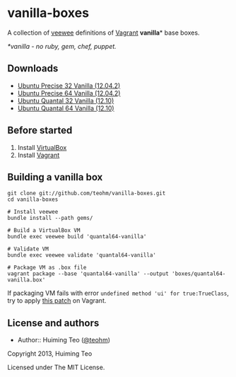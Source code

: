 vanilla-boxes
===

A collection of [veewee](https://github.com/jedi4ever/veewee) definitions of [Vagrant](http://www.vagrantup.com) **vanilla*** base boxes.

*\*vanilla - no ruby, gem, chef, puppet.*

## Downloads

 * [Ubuntu Precise 32 Vanilla (12.04.2)](https://dl.dropboxusercontent.com/u/165709740/boxes/precise32-vanilla.box)
 * [Ubuntu Precise 64 Vanilla (12.04.2)](https://dl.dropboxusercontent.com/u/165709740/boxes/precise64-vanilla.box)
 * [Ubuntu Quantal 32 Vanilla (12.10)](https://dl.dropboxusercontent.com/u/165709740/boxes/quantal32-vanilla.box)
 * [Ubuntu Quantal 64 Vanilla (12.10)](https://dl.dropboxusercontent.com/u/165709740/boxes/quantal64-vanilla.box)

## Before started

 1. Install [VirtualBox](https://www.virtualbox.org/)
 2. Install [Vagrant](http://www.vagrantup.com/)
 
## Building a vanilla box

```
git clone git://github.com/teohm/vanilla-boxes.git
cd vanilla-boxes

# Install veewee
bundle install --path gems/

# Build a VirtualBox VM
bundle exec veewee build 'quantal64-vanilla'

# Validate VM
bundle exec veewee validate 'quantal64-vanilla'

# Package VM as .box file
vagrant package --base 'quantal64-vanilla' --output 'boxes/quantal64-vanilla.box'
```

If packaging VM fails with error 
`undefined method 'ui' for true:TrueClass`, try to apply 
[this patch](https://github.com/mitchellh/vagrant/commit/45267c85fe71d64470e8d12a216a63dcef67e2e4) on
Vagrant.

## License and authors

 * Author:: Huiming Teo ([@teohm](https://twitter.com/teohm))

Copyright 2013, Huiming Teo

Licensed under The MIT License.

